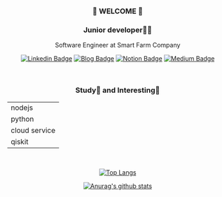 <div align=center>
  
### 👋 WELCOME 👋

### Junior developer🏃‍♀️
 Software Engineer at Smart Farm Company


  
[![Linkedin Badge](https://img.shields.io/badge/-LinkedIn-blue?style=flat-square&logo=Linkedin&logoColor=white&link=https://www.linkedin.com/in/seong-yun-byeon-8183a8113/)](https://www.linkedin.com/in/hyorin-kim-0548711a1/) 
[![Blog Badge](https://img.shields.io/badge/-Blog-FF5722?style=flat-square&logo=Tistory&logoColor=white&link=https://wwhurin.tistory.com/)](https://wwhurin.tistory.com/) 
[![Notion Badge](https://img.shields.io/badge/-Notion-black?style=flat-square&logo=Notion&otion&logoColor=white&link=https://www.notion.so/wwhurin/df1c6f96651546199f6d10f119bf2400)](https://www.notion.so/wwhurin/df1c6f96651546199f6d10f119bf2400)
[![Medium Badge](https://img.shields.io/badge/-Medium-12100E?style=flat-square&logo=Medium&otion&logoColor=white&link=https://medium.com/@wwhurin0515)](https://medium.com/@wwhurin0515)
  

<br/>


### Study🙌 and Interesting🤔
<table>
  
<tr><td>nodejs</td></tr>
<tr><td>python</td></tr> 
<tr><td>cloud service </td></tr> 
<tr><td>qiskit</td></tr> 
</table>
  
<br/>

[![Top Langs](https://github-readme-stats.vercel.app/api/top-langs/?username=wwhurin&layout=compact&hide=j)](https://github.com/anuraghazra/github-readme-stats)
  
  
[![Anurag's github stats](https://github-readme-stats.vercel.app/api?username=wwhurin&theme=dracula)](https://github.com/anuraghazra/github-readme-stats)


 </div>
<!--
**wwhurin/wwhurin** is a ✨ _special_ ✨ repository because its `README.md` (this file) appears on your GitHub profile.

Here are some ideas to get you started:

- 🔭 I’m currently working on ...
- 🌱 I’m currently learning ...
- 👯 I’m looking to collaborate on ...
- 🤔 I’m looking for help with ...
- 💬 Ask me about ...
- 📫 How to reach me: ...
- 😄 Pronouns: ...
- ⚡ Fun fact: ...
-->
